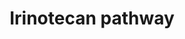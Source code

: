 ---
annotations:
- id: PW:0001224
  parent: drug pathway
  type: Pathway Ontology
  value: irinotecan drug pathway
- id: CL:0000182
  parent: native cell
  type: Cell Type Ontology
  value: hepatocyte
- id: DOID:13250
  type: Disease Ontology
  value: diarrhea
- id: DOID:162
  parent: disease of cellular proliferation
  type: Disease Ontology
  value: cancer
- id: CL:0000584
  parent: native cell
  type: Cell Type Ontology
  value: enterocyte
- id: DOID:1227
  type: Disease Ontology
  value: neutropenia
- id: DOID:0070113
  parent: genetic disease
  type: Disease Ontology
  value: Niemann-Pick disease type C1
authors:
- MaintBot
- Thomas
- AlexanderPico
- Khanspers
- MartijnVanIersel
- Ddigles
- Egonw
- DeSl
- Eweitz
citedin:
- link: PMC9377275
- link: PMC9300967
communities:
- CPTAC
- IEM
description: 'This pathway shows the biotransformation of the chemotherapy prodrug
  irinotecan to form the active metabolite SN-38, an inhibitor of DNA topoisomerase
  I. SN-38 is primarily metabolized to the inactive SN-38 glucuronide by UGT1A1, the
  isoform catalyzing bilirubin glucuronidation. Irinotecan is used in the treatment
  of metastatic colorectal cancer, small cell lung cancer and several other solid
  tumors. There is large interpatient variability in response to irinotecan, as well
  as severe side effects such as diarrhea and neutropenia, which might be explained
  in part by genetic variation in the metabolic enzymes and transporters depicted
  here. Well-known variants to effect this pathway are the promoter polymorphic repeat
  in UGT1A1 (UGT1A1*28) and the 1236C>T polymorphism in ABCB1. While UGT1A1*28 genotype
  has been associated with toxicity, further evidence is needed to describe the roles
  of ABCB1 variants in toxicity.  Source: [http://www.pharmgkb.org/search/pathway/irinotecan/liver.jsp
  PharmGkb]  Proteins on this pathway have targeted assays available via the [https://assays.cancer.gov/available_assays?wp_id=WP229
  CPTAC Assay Portal]'
last-edited: 2021-05-09
ndex: b1e18f20-8b61-11eb-9e72-0ac135e8bacf
organisms:
- Homo sapiens
redirect_from:
- /index.php/Pathway:WP229
- /instance/WP229
revision: null
schema-jsonld:
- '@context': https://schema.org/
  '@id': https://wikipathways.github.io/pathways/WP229.html
  '@type': Dataset
  creator:
    '@type': Organization
    name: WikiPathways
  description: 'This pathway shows the biotransformation of the chemotherapy prodrug
    irinotecan to form the active metabolite SN-38, an inhibitor of DNA topoisomerase
    I. SN-38 is primarily metabolized to the inactive SN-38 glucuronide by UGT1A1,
    the isoform catalyzing bilirubin glucuronidation. Irinotecan is used in the treatment
    of metastatic colorectal cancer, small cell lung cancer and several other solid
    tumors. There is large interpatient variability in response to irinotecan, as
    well as severe side effects such as diarrhea and neutropenia, which might be explained
    in part by genetic variation in the metabolic enzymes and transporters depicted
    here. Well-known variants to effect this pathway are the promoter polymorphic
    repeat in UGT1A1 (UGT1A1*28) and the 1236C>T polymorphism in ABCB1. While UGT1A1*28
    genotype has been associated with toxicity, further evidence is needed to describe
    the roles of ABCB1 variants in toxicity.  Source: [http://www.pharmgkb.org/search/pathway/irinotecan/liver.jsp
    PharmGkb]  Proteins on this pathway have targeted assays available via the [https://assays.cancer.gov/available_assays?wp_id=WP229
    CPTAC Assay Portal]'
  keywords:
  - ABCC1
  - ABCC2
  - ABCG2
  - APC
  - BCHE
  - CES1
  - CES2
  - CYP3A4
  - CYP3A5
  - Irinotecan
  - M4
  - NPC1
  - SLCO1B1
  - SN-38
  - SN-38G
  - UGT1A1
  - UGT1A10
  - UGT1A9
  license: CC0
  name: Irinotecan pathway
seo: CreativeWork
title: Irinotecan pathway
wpid: WP229
---